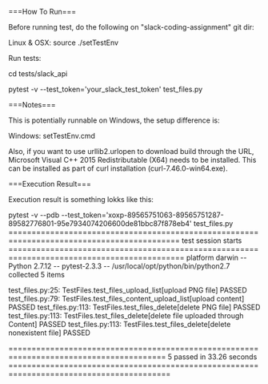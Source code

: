 ===How To Run===

Before running test, do the following on "slack-coding-assignment" git dir:

Linux & OSX: 
source ./setTestEnv

Run tests:

cd tests/slack_api

pytest -v --test_token='your_slack_test_token' test_files.py


===Notes===

This is potentially runnable on Windows, the setup difference is:

Windows: setTestEnv.cmd

Also, if you want to use urllib2.urlopen to download build through the URL, Microsoft Visual C++ 2015 Redistributable (X64) needs to be installed. This can be installed as part of curl installation (curl-7.46.0-win64.exe).


===Execution Result===

Execution result is something lokks like this:

pytest -v --pdb --test_token='xoxp-89565751063-89565751287-89582776801-95e7934074206600de81bbc87f878eb4'  test_files.py
=========================================================================================== test session starts ============================================================================================
platform darwin -- Python 2.7.12 -- pytest-2.3.3 -- /usr/local/opt/python/bin/python2.7
collected 5 items

test_files.py:25: TestFiles.test_files_upload_list[upload PNG file] PASSED
test_files.py:79: TestFiles.test_files_content_upload_list[upload content] PASSED
test_files.py:113: TestFiles.test_files_delete[delete PNG file] PASSED
test_files.py:113: TestFiles.test_files_delete[delete file uploaded through Content] PASSED
test_files.py:113: TestFiles.test_files_delete[delete nonexistent file] PASSED

======================================================================================== 5 passed in 33.26 seconds =========================================================================================
